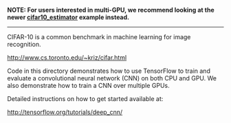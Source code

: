 **NOTE: For users interested in multi-GPU, we recommend looking at the newer [cifar10_estimator](https://github.com/tensorflow/models/tree/master/tutorials/image/cifar10_estimator) example instead.**

---

CIFAR-10 is a common benchmark in machine learning for image recognition.

http://www.cs.toronto.edu/~kriz/cifar.html

Code in this directory demonstrates how to use TensorFlow to train and evaluate a convolutional neural network (CNN) on both CPU and GPU. We also demonstrate how to train a CNN over multiple GPUs.

Detailed instructions on how to get started available at:

http://tensorflow.org/tutorials/deep_cnn/